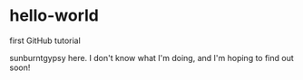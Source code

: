 # hello-world
first GitHub tutorial

sunburntgypsy here. I don't know what I'm doing, and 
I'm hoping to find out soon!
